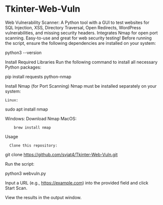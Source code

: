 # Tkinter-Web-Vuln
Web Vulnerability Scanner: A Python tool with a GUI to test websites for SQL Injection, XSS, Directory Traversal, Open Redirects, WordPress vulnerabilities, and missing security headers. Integrates Nmap for open port scanning. Easy-to-use and great for web security testing!
Before running the script, ensure the following dependencies are installed on your system:

python3 --version

Install Required Libraries
Run the following command to install all necessary Python packages:

pip install requests python-nmap

Install Nmap (for Port Scanning)
Nmap must be installed separately on your system:

    Linux:

sudo apt install nmap

Windows: Download Nmap
MacOS:

        brew install nmap

Usage

      Clone this repository:

git clone https://github.com/svjat4/Tkinter-Web-Vuln.git

Run the script:

python3 webvuln.py

Input a URL (e.g., https://example.com) into the provided field and click Start Scan.

View the results in the output window.
